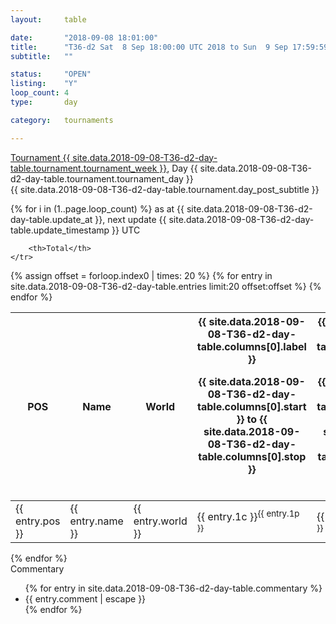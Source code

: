 ```yaml
---
layout: 	table

date: 		"2018-09-08 18:01:00"
title: 		"T36-d2 Sat  8 Sep 18:00:00 UTC 2018 to Sun  9 Sep 17:59:59 UTC 2018"
subtitle: 	""

status:     "OPEN"
listing:    "Y"
loop_count: 4
type:       day

category: 	tournaments

---
```

<div class="table_header">
    <span class="table_title">
        <a href="{{ site.data.2018-09-08-T36-d2-day-table.tournament.week_results_table_url }}">
        Tournament {{ site.data.2018-09-08-T36-d2-day-table.tournament.tournament_week }}</a>, Day {{ site.data.2018-09-08-T36-d2-day-table.tournament.tournament_day }}
    </span><br>
    <span class="table_subtitle">
        {{ site.data.2018-09-08-T36-d2-day-table.tournament.day_post_subtitle }}
    </span>  
</div>

{% for i in (1..page.loop_count) %}
<span class="table_nextupdate">as at {{ site.data.2018-09-08-T36-d2-day-table.update_at }}, next update {{ site.data.2018-09-08-T36-d2-day-table.update_timestamp }} UTC</span> 
<table class="day_table">
  <colgroup>
    <col style="width:18px">
    <col style="width:55px">
    <col style="width:55px">
    <col style="width:12px">
    <col style="width:12px">
    <col style="width:12px">
    <col style="width:12px">
    <col style="width:12px">
    <col style="width:12px">
    <col style="width:12px">
    <col style="width:12px">
    <col style="width:12px">
    <col style="width:12px">
    <col style="width:12px">
    <col style="width:12px">
    <col style="width:12px">
    <col style="width:12px">
    <col style="width:12px">
    <col style="width:12px">
    <col style="width:12px">
    <col style="width:12px">
    <col style="width:12px">
    <col style="width:12px">
    <col style="width:12px">
    <col style="width:12px">
    <col style="width:12px">
    <col style="width:12px">
    <col style="width:18px">
  </colgroup>  
  <thead>
    <tr>
        <th>POS</th>
        <th class="AlignLeft">Name</th>
        <th class="AlignLeft">World</th>

<th><div class="label">{{ site.data.2018-09-08-T36-d2-day-table.columns[0].label }}<p class="onhover">{{ site.data.2018-09-08-T36-d2-day-table.columns[0].start }} to {{ site.data.2018-09-08-T36-d2-day-table.columns[0].stop }}</p></div>​</th>
<th><div class="label">{{ site.data.2018-09-08-T36-d2-day-table.columns[1].label }}<p class="onhover">{{ site.data.2018-09-08-T36-d2-day-table.columns[1].start }} to {{ site.data.2018-09-08-T36-d2-day-table.columns[1].stop }}</p></div>​</th>
<th><div class="label">{{ site.data.2018-09-08-T36-d2-day-table.columns[2].label }}<p class="onhover">{{ site.data.2018-09-08-T36-d2-day-table.columns[2].start }} to {{ site.data.2018-09-08-T36-d2-day-table.columns[2].stop }}</p></div>​</th>
<th><div class="label">{{ site.data.2018-09-08-T36-d2-day-table.columns[3].label }}<p class="onhover">{{ site.data.2018-09-08-T36-d2-day-table.columns[3].start }} to {{ site.data.2018-09-08-T36-d2-day-table.columns[3].stop }}</p></div>​</th>
<th><div class="label">{{ site.data.2018-09-08-T36-d2-day-table.columns[4].label }}<p class="onhover">{{ site.data.2018-09-08-T36-d2-day-table.columns[4].start }} to {{ site.data.2018-09-08-T36-d2-day-table.columns[4].stop }}</p></div>​</th>
<th><div class="label">{{ site.data.2018-09-08-T36-d2-day-table.columns[5].label }}<p class="onhover">{{ site.data.2018-09-08-T36-d2-day-table.columns[5].start }} to {{ site.data.2018-09-08-T36-d2-day-table.columns[5].stop }}</p></div>​</th>
<th><div class="label">{{ site.data.2018-09-08-T36-d2-day-table.columns[6].label }}<p class="onhover">{{ site.data.2018-09-08-T36-d2-day-table.columns[6].start }} to {{ site.data.2018-09-08-T36-d2-day-table.columns[6].stop }}</p></div>​</th>
<th><div class="label">{{ site.data.2018-09-08-T36-d2-day-table.columns[7].label }}<p class="onhover">{{ site.data.2018-09-08-T36-d2-day-table.columns[7].start }} to {{ site.data.2018-09-08-T36-d2-day-table.columns[7].stop }}</p></div>​</th>
<th><div class="label">{{ site.data.2018-09-08-T36-d2-day-table.columns[8].label }}<p class="onhover">{{ site.data.2018-09-08-T36-d2-day-table.columns[8].start }} to {{ site.data.2018-09-08-T36-d2-day-table.columns[8].stop }}</p></div>​</th>
<th><div class="label">{{ site.data.2018-09-08-T36-d2-day-table.columns[9].label }}<p class="onhover">{{ site.data.2018-09-08-T36-d2-day-table.columns[9].start }} to {{ site.data.2018-09-08-T36-d2-day-table.columns[9].stop }}</p></div>​</th>
<th><div class="label">{{ site.data.2018-09-08-T36-d2-day-table.columns[10].label }}<p class="onhover">{{ site.data.2018-09-08-T36-d2-day-table.columns[10].start }} to {{ site.data.2018-09-08-T36-d2-day-table.columns[10].stop }}</p></div>​</th>

<th><div class="label">{{ site.data.2018-09-08-T36-d2-day-table.columns[11].label }}<p class="onhover">{{ site.data.2018-09-08-T36-d2-day-table.columns[11].start }} to {{ site.data.2018-09-08-T36-d2-day-table.columns[11].stop }}</p></div>​</th>
<th><div class="label">{{ site.data.2018-09-08-T36-d2-day-table.columns[12].label }}<p class="onhover">{{ site.data.2018-09-08-T36-d2-day-table.columns[12].start }} to {{ site.data.2018-09-08-T36-d2-day-table.columns[12].stop }}</p></div>​</th>
<th><div class="label">{{ site.data.2018-09-08-T36-d2-day-table.columns[13].label }}<p class="onhover">{{ site.data.2018-09-08-T36-d2-day-table.columns[13].start }} to {{ site.data.2018-09-08-T36-d2-day-table.columns[13].stop }}</p></div>​</th>
<th><div class="label">{{ site.data.2018-09-08-T36-d2-day-table.columns[14].label }}<p class="onhover">{{ site.data.2018-09-08-T36-d2-day-table.columns[14].start }} to {{ site.data.2018-09-08-T36-d2-day-table.columns[14].stop }}</p></div>​</th>
<th><div class="label">{{ site.data.2018-09-08-T36-d2-day-table.columns[15].label }}<p class="onhover">{{ site.data.2018-09-08-T36-d2-day-table.columns[15].start }} to {{ site.data.2018-09-08-T36-d2-day-table.columns[15].stop }}</p></div>​</th>
<th><div class="label">{{ site.data.2018-09-08-T36-d2-day-table.columns[16].label }}<p class="onhover">{{ site.data.2018-09-08-T36-d2-day-table.columns[16].start }} to {{ site.data.2018-09-08-T36-d2-day-table.columns[16].stop }}</p></div>​</th>
<th><div class="label">{{ site.data.2018-09-08-T36-d2-day-table.columns[17].label }}<p class="onhover">{{ site.data.2018-09-08-T36-d2-day-table.columns[17].start }} to {{ site.data.2018-09-08-T36-d2-day-table.columns[17].stop }}</p></div>​</th>
<th><div class="label">{{ site.data.2018-09-08-T36-d2-day-table.columns[18].label }}<p class="onhover">{{ site.data.2018-09-08-T36-d2-day-table.columns[18].start }} to {{ site.data.2018-09-08-T36-d2-day-table.columns[18].stop }}</p></div>​</th>
<th><div class="label">{{ site.data.2018-09-08-T36-d2-day-table.columns[19].label }}<p class="onhover">{{ site.data.2018-09-08-T36-d2-day-table.columns[19].start }} to {{ site.data.2018-09-08-T36-d2-day-table.columns[19].stop }}</p></div>​</th>
<th><div class="label">{{ site.data.2018-09-08-T36-d2-day-table.columns[20].label }}<p class="onhover">{{ site.data.2018-09-08-T36-d2-day-table.columns[20].start }} to {{ site.data.2018-09-08-T36-d2-day-table.columns[20].stop }}</p></div>​</th>

<th><div class="label">{{ site.data.2018-09-08-T36-d2-day-table.columns[21].label }}<p class="onhover">{{ site.data.2018-09-08-T36-d2-day-table.columns[21].start }} to {{ site.data.2018-09-08-T36-d2-day-table.columns[21].stop }}</p></div>​</th>
<th><div class="label">{{ site.data.2018-09-08-T36-d2-day-table.columns[22].label }}<p class="onhover">{{ site.data.2018-09-08-T36-d2-day-table.columns[22].start }} to {{ site.data.2018-09-08-T36-d2-day-table.columns[22].stop }}</p></div>​</th>
<th><div class="label">{{ site.data.2018-09-08-T36-d2-day-table.columns[23].label }}<p class="onhover">{{ site.data.2018-09-08-T36-d2-day-table.columns[23].start }} to {{ site.data.2018-09-08-T36-d2-day-table.columns[23].stop }}</p></div>​</th>

        <th>Total</th>
    </tr>
  </thead>
  {% assign offset = forloop.index0 | times: 20 %}
<tbody>
{% for entry in site.data.2018-09-08-T36-d2-day-table.entries limit:20 offset:offset %}
  <tr>
    <td class="pl{{ entry.pos }}">{{ entry.pos }}</td>
    <td class="AlignLeft">{{ entry.name }}</td>
    <td class="AlignLeft">{{ entry.world }}</td>
    <td class="pl{{ entry.1p }}">{{ entry.1c }}<sup>{{ entry.1p }}</sup></td>
    <td class="pl{{ entry.2p }}">{{ entry.2c }}<sup>{{ entry.2p }}</sup></td>
    <td class="pl{{ entry.3p }}">{{ entry.3c }}<sup>{{ entry.3p }}</sup></td>
    <td class="pl{{ entry.4p }}">{{ entry.4c }}<sup>{{ entry.4p }}</sup></td>
    <td class="pl{{ entry.5p }}">{{ entry.5c }}<sup>{{ entry.5p }}</sup></td>
    <td class="pl{{ entry.6p }}">{{ entry.6c }}<sup>{{ entry.6p }}</sup></td>
    <td class="pl{{ entry.7p }}">{{ entry.7c }}<sup>{{ entry.7p }}</sup></td>
    <td class="pl{{ entry.8p }}">{{ entry.8c }}<sup>{{ entry.8p }}</sup></td>
    <td class="pl{{ entry.9p }}">{{ entry.9c }}<sup>{{ entry.9p }}</sup></td>
    <td class="pl{{ entry.10p }}">{{ entry.10c }}<sup>{{ entry.10p }}</sup></td>
    <td class="pl{{ entry.11p }}">{{ entry.11c }}<sup>{{ entry.11p }}</sup></td>
    <td class="pl{{ entry.12p }}">{{ entry.12c }}<sup>{{ entry.12p }}</sup></td>
    <td class="pl{{ entry.13p }}">{{ entry.13c }}<sup>{{ entry.13p }}</sup></td>
    <td class="pl{{ entry.14p }}">{{ entry.14c }}<sup>{{ entry.14p }}</sup></td>
    <td class="pl{{ entry.15p }}">{{ entry.15c }}<sup>{{ entry.15p }}</sup></td>
    <td class="pl{{ entry.16p }}">{{ entry.16c }}<sup>{{ entry.16p }}</sup></td>
    <td class="pl{{ entry.17p }}">{{ entry.17c }}<sup>{{ entry.17p }}</sup></td>
    <td class="pl{{ entry.18p }}">{{ entry.18c }}<sup>{{ entry.18p }}</sup></td>
    <td class="pl{{ entry.19p }}">{{ entry.19c }}<sup>{{ entry.19p }}</sup></td>
    <td class="pl{{ entry.20p }}">{{ entry.20c }}<sup>{{ entry.20p }}</sup></td>
    <td class="pl{{ entry.21p }}">{{ entry.21c }}<sup>{{ entry.21p }}</sup></td>
    <td class="pl{{ entry.22p }}">{{ entry.22c }}<sup>{{ entry.22p }}</sup></td>
    <td class="pl{{ entry.23p }}">{{ entry.23c }}<sup>{{ entry.23p }}</sup></td>
    <td class="pl{{ entry.24p }}">{{ entry.24c }}<sup>{{ entry.24p }}</sup></td>
    <td>{{ entry.total }}</td>
  </tr>
{% endfor %}  
</tbody>
</table>
<div class="leaderboard"></div>
{% endfor %}

<div class="commentary">
  <span class="commentary_title">Commentary</span>
  <ul>
    {% for entry in site.data.2018-09-08-T36-d2-day-table.commentary %}
    <li class="commentary_list">{{ entry.comment | escape }}</li>
    {% endfor %}
  </ul>
</div>



